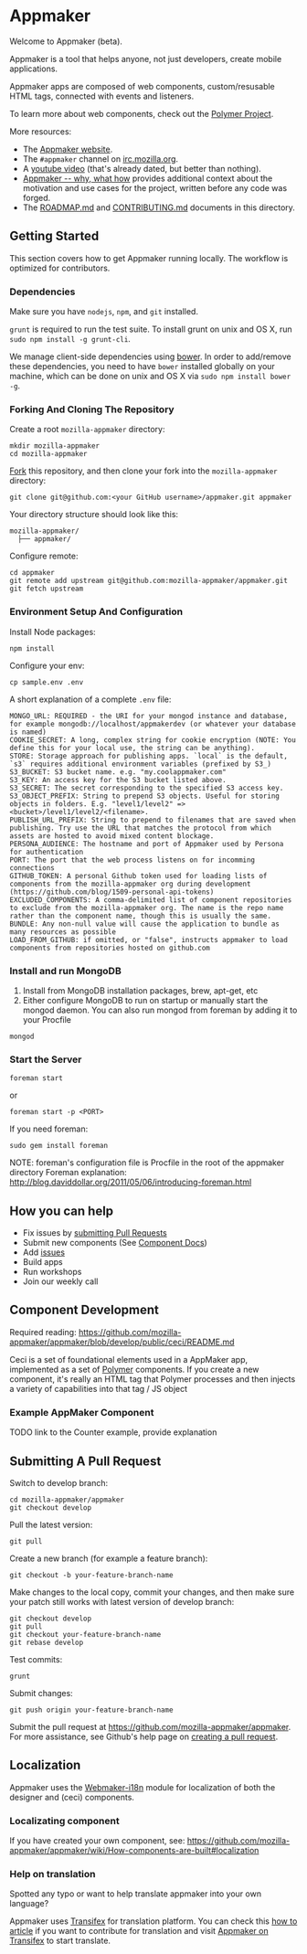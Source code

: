 # Appmaker

Welcome to Appmaker (beta).

Appmaker is a tool that helps anyone, not just developers, create mobile applications.

Appmaker apps are composed of web components, custom/resusable HTML tags, connected with events and listeners.

To learn more about web components, check out the [Polymer Project](http://www.polymer-project.org/).

More resources:

  * The [Appmaker website](https://appmaker.mozillalabs.com/).
  * The `#appmaker` channel on [irc.mozilla.org](http://irc.mozilla.org/).
  * A [youtube video](http://www.youtube.com/watch?v=RaRIdLgZTPI&feature=youtu.be) (that's already dated, but better than nothing).
  * [Appmaker -- why, what how](https://github.com/mozilla/appmaker-words/wiki) provides additional context about the motivation and use cases for the project, written before any code was forged.
  * The [ROADMAP.md](https://github.com/mozilla-appmaker/appmaker/blob/develop/ROADMAP.md) and [CONTRIBUTING.md](https://github.com/mozilla-appmaker/appmaker/blob/develop/CONTRIBUTING.md) documents in this directory.

## Getting Started

This section covers how to get Appmaker running locally. The workflow is optimized for contributors.

### Dependencies

Make sure you have `nodejs`, `npm`, and `git` installed.

`grunt` is required to run the test suite. To install grunt on unix and OS X,
run `sudo npm install -g grunt-cli`.

We manage client-side dependencies using [bower](http://bower.io/). In order to add/remove these dependencies, you need to have `bower` installed globally on your machine, which can be done on unix and OS X via
`sudo npm install bower -g`.

### Forking And Cloning The Repository

Create a root `mozilla-appmaker` directory:
```
mkdir mozilla-appmaker
cd mozilla-appmaker
```

[Fork](https://help.github.com/articles/fork-a-repo) this repository, and
then clone your fork into the `mozilla-appmaker` directory:
```
git clone git@github.com:<your GitHub username>/appmaker.git appmaker
```

Your directory structure should look like this:
```
mozilla-appmaker/
  ├── appmaker/
```

Configure remote:
```
cd appmaker
git remote add upstream git@github.com:mozilla-appmaker/appmaker.git
git fetch upstream
```

### Environment Setup And Configuration

Install Node packages:
```
npm install
```

Configure your env:
```
cp sample.env .env
```

A short explanation of a complete `.env` file:
```
MONGO_URL: REQUIRED - the URI for your mongod instance and database, for example mongodb://localhost/appmakerdev (or whatever your database is named)
COOKIE_SECRET: A long, complex string for cookie encryption (NOTE: You define this for your local use, the string can be anything).
STORE: Storage approach for publishing apps. `local` is the default, `s3` requires additional environment variables (prefixed by S3_)
S3_BUCKET: S3 bucket name. e.g. "my.coolappmaker.com"
S3_KEY: An access key for the S3 bucket listed above.
S3_SECRET: The secret corresponding to the specified S3 access key.
S3_OBJECT_PREFIX: String to prepend S3 objects. Useful for storing objects in folders. E.g. "level1/level2" => <bucket>/level1/level2/<filename>.
PUBLISH_URL_PREFIX: String to prepend to filenames that are saved when publishing. Try use the URL that matches the protocol from which assets are hosted to avoid mixed content blockage.
PERSONA_AUDIENCE: The hostname and port of Appmaker used by Persona for authentication
PORT: The port that the web process listens on for incomming connections
GITHUB_TOKEN: A personal Github token used for loading lists of components from the mozilla-appmaker org during development (https://github.com/blog/1509-personal-api-tokens)
EXCLUDED_COMPONENTS: A comma-delimited list of component repositories to exclude from the mozilla-appmaker org. The name is the repo name rather than the component name, though this is usually the same.
BUNDLE: Any non-null value will cause the application to bundle as many resources as possible
LOAD_FROM_GITHUB: if omitted, or "false", instructs appmaker to load components from repositories hosted on github.com
```

### Install and run MongoDB

1. Install from MongoDB installation packages, brew, apt-get, etc
2. Either configure MongoDB to run on startup or manually start the mongod daemon. You can also run mongod from foreman by adding it to your Procfile
```
mongod
```

### Start the Server

```
foreman start
```

or

```
foreman start -p <PORT>
```

If you need foreman:

```
sudo gem install foreman
```

NOTE: foreman's configuration file is Procfile in the root of the appmaker directory
Foreman explanation: http://blog.daviddollar.org/2011/05/06/introducing-foreman.html

## How you can help

* Fix issues by [submitting Pull Requests](#submitting-a-pull-request)
* Submit new components (See [Component Docs](./doc/en-US))
* Add [issues](https://github.com/mozilla-appmaker/appmaker/issues)
* Build apps
* Run workshops
* Join our weekly call

## Component Development
Required reading:
https://github.com/mozilla-appmaker/appmaker/blob/develop/public/ceci/README.md

Ceci is a set of foundational elements used in a AppMaker app, implemented as a set of [Polymer](http://polymer-project.org/) components.
If you create a new component, it's really an HTML tag that Polymer processes and then injects a variety of capabilities into that tag / JS object

### Example AppMaker Component
TODO link to the Counter example, provide explanation

## Submitting A Pull Request

Switch to develop branch:
```
cd mozilla-appmaker/appmaker
git checkout develop
```

Pull the latest version:
```
git pull
```

Create a new branch (for example a feature branch):
```
git checkout -b your-feature-branch-name
```

Make changes to the local copy, commit your changes, and then make
sure your patch still works with latest version of develop branch:
```
git checkout develop
git pull
git checkout your-feature-branch-name
git rebase develop
```

Test commits:
```
grunt
```

Submit changes:
```
git push origin your-feature-branch-name
```

Submit the pull request at https://github.com/mozilla-appmaker/appmaker. For
more assistance, see Github's help page on [creating a pull request](https://help.github.com/articles/creating-a-pull-request).

## Localization

Appmaker uses the [Webmaker-i18n](https://github.com/mozilla/node-webmaker-i18n) module for localization of both the designer and (ceci) components.

### Localizating component

If you have created your own component, see: https://github.com/mozilla-appmaker/appmaker/wiki/How-components-are-built#localization

### Help on translation

Spotted any typo or want to help translate appmaker into your own language?

Appmaker uses [Transifex](https://transifex.com) for translation platform. You can check this [how to article](https://support.mozilla.org/en-US/kb/translate-webmaker) if you want to contribute for translation and visit [Appmaker on Transifex](https://www.transifex.com/projects/p/mozilla-appmaker) to start translate.
